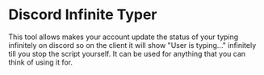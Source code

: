 # Discord Infinite Typer

This tool allows makes your account update the status of your typing infinitely on discord so on the client it will show "User is typing..." infinitely till you stop the script yourself. It can be used for anything that you can think of using it for. 
